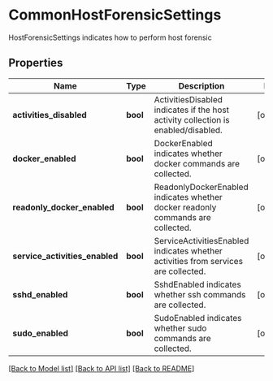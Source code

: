 # CommonHostForensicSettings

HostForensicSettings indicates how to perform host forensic

## Properties
Name | Type | Description | Notes
------------ | ------------- | ------------- | -------------
**activities_disabled** | **bool** | ActivitiesDisabled indicates if the host activity collection is enabled/disabled.  | [optional] 
**docker_enabled** | **bool** | DockerEnabled indicates whether docker commands are collected.  | [optional] 
**readonly_docker_enabled** | **bool** | ReadonlyDockerEnabled indicates whether docker readonly commands are collected.  | [optional] 
**service_activities_enabled** | **bool** | ServiceActivitiesEnabled indicates whether activities from services are collected.  | [optional] 
**sshd_enabled** | **bool** | SshdEnabled indicates whether ssh commands are collected.  | [optional] 
**sudo_enabled** | **bool** | SudoEnabled indicates whether sudo commands are collected.  | [optional] 

[[Back to Model list]](../README.md#documentation-for-models) [[Back to API list]](../README.md#documentation-for-api-endpoints) [[Back to README]](../README.md)


